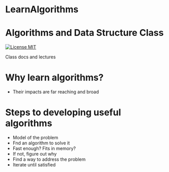 # LearnAlgorithms

Algorithms and Data Structure Class
===================================

[![License MIT](http://img.shields.io/badge/license-MIT-brightgreen.svg)](license.md)

Class docs and lectures

# Why learn algorithms?
  - Their impacts are far reaching and broad

# Steps to developing useful algorithms
  - Model of the problem
  - Fnd an algorithm to solve it
  - Fast enough? Fits in memory?
  - If not, figure out why
  - Find a way to address the problem
  - Iterate until satisfied
